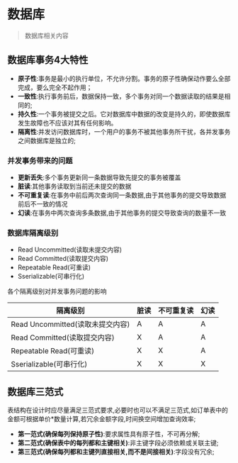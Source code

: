 # 数据库

> 数据库相关内容

## 数据库事务4大特性

- **原子性**:事务是最小的执行单位，不允许分割。事务的原子性确保动作要么全部完成，要么完全不起作用；
- **一致性**:执行事务前后，数据保持一致，多个事务对同一个数据读取的结果是相同的;
- **持久性**:一个事务被提交之后。它对数据库中数据的改变是持久的，即使数据库发生故障也不应该对其有任何影响。
- **隔离性**:并发访问数据库时，一个用户的事务不被其他事务所干扰，各并发事务之间数据库是独立的;

### 并发事务带来的问题
- **更新丢失**:多个事务更新同一条数据导致先提交的事务被覆盖
- **脏读**:其他事务读取到当前还未提交的数据
- **不可重复读**:在事务中前后两次查询同一条数据,由于其他事务的提交导致数据前后不一致的情况
- **幻读**:在事务中两次查询多条数据,由于其他事务的提交导致查询的数量不一致

### 数据库隔离级别
- Read Uncommitted(读取未提交内容)
- Read Committed(读取提交内容)
- Repeatable Read(可重读)
- Sserializable(可串行化)

各个隔离级别对并发事务问题的影响

|隔离级别|脏读|不可重复读|幻读|
|-|-|-|-|
|Read Uncommitted(读取未提交内容)|A|A|A|
|Read Committed(读取提交内容)|X|A|A|
|Repeatable Read(可重读)|X|X|A|
|Sserializable(可串行化)|X|X|X|

## 数据库三范式

表结构在设计时应尽量满足三范式要求,必要时也可以不满足三范式,如订单表中的金额可根据单价*数量计算,若冗余金额字段,时间换空间增加查询效率;

- **第一范式(确保每列保持原子性)**:要求属性具有原子性，不可再分解;
- **第二范式(确保表中的每列都和主键相关)**:非主键字段必须依赖或关联主键;
- **第三范式(确保每列都和主键列直接相关,而不是间接相关)**:字段没有冗余;